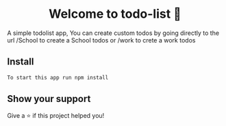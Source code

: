 <h1 align="center">Welcome to todo-list 👋</h1>
<p>
  A simple todolist app, You can create custom todos by going directly to the url /School to create a School todos or /work to crete a work todos
</p>

## Install

```sh
To start this app run npm install
```

## Show your support

Give a ⭐️ if this project helped you!
